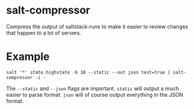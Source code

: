 # salt-compressor
Compress the output of saltstack-runs to make it easier to review changes that happen to a lot of servers.

# Example
```
salt '*' state.highstate -b 10 --static --out json test=true | salt-compressor -i -
```

The `--static` and `--json` flags are important. `static` will output a much
easier to parse format. `json` will of course output everything in the JSON
format.
